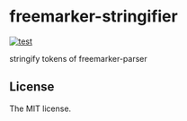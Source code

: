 # freemarker-stringifier

[![test](https://github.com/sasaplus1/freemarker-stringifier/workflows/test/badge.svg)](https://github.com/sasaplus1/freemarker-stringifier/actions?query=workflow%3Atest)

stringify tokens of freemarker-parser

## License

The MIT license.
